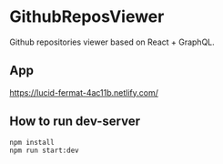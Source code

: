 # GithubReposViewer
Github repositories viewer based on React + GraphQL.

## App
https://lucid-fermat-4ac11b.netlify.com/

## How to run dev-server
```bash
npm install
npm run start:dev
```

